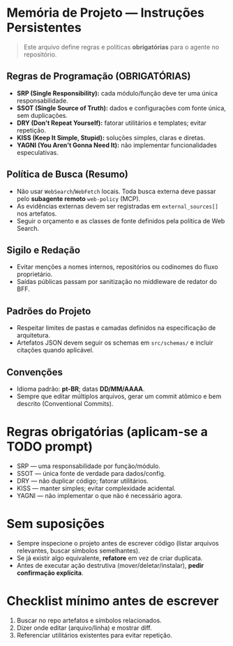# Memória de Projeto — Instruções Persistentes

> Este arquivo define regras e políticas **obrigatórias** para o agente no repositório.

## Regras de Programação (OBRIGATÓRIAS)
- **SRP (Single Responsibility):** cada módulo/função deve ter uma única responsabilidade.
- **SSOT (Single Source of Truth):** dados e configurações com fonte única, sem duplicações.
- **DRY (Don't Repeat Yourself):** fatorar utilitários e templates; evitar repetição.
- **KISS (Keep It Simple, Stupid):** soluções simples, claras e diretas.
- **YAGNI (You Aren't Gonna Need It):** não implementar funcionalidades especulativas.

## Política de Busca (Resumo)
- Não usar `WebSearch`/`WebFetch` locais. Toda busca externa deve passar pelo **subagente remoto** `web-policy` (MCP).
- As evidências externas devem ser registradas em `external_sources[]` nos artefatos.
- Seguir o orçamento e as classes de fonte definidos pela política de Web Search.

## Sigilo e Redação
- Evitar menções a nomes internos, repositórios ou codinomes do fluxo proprietário.
- Saídas públicas passam por sanitização no middleware de redator do BFF.

## Padrões do Projeto
- Respeitar limites de pastas e camadas definidos na especificação de arquitetura.
- Artefatos JSON devem seguir os schemas em `src/schemas/` e incluir citações quando aplicável.

## Convenções
- Idioma padrão: **pt-BR**; datas **DD/MM/AAAA**.
- Sempre que editar múltiplos arquivos, gerar um commit atômico e bem descrito (Conventional Commits).

# Regras obrigatórias (aplicam-se a TODO prompt)
- SRP — uma responsabilidade por função/módulo.
- SSOT — única fonte de verdade para dados/config.
- DRY — não duplicar código; fatorar utilitários.
- KISS — manter simples; evitar complexidade acidental.
- YAGNI — não implementar o que não é necessário agora.

# Sem suposições
- Sempre inspecione o projeto antes de escrever código (listar arquivos relevantes, buscar símbolos semelhantes).
- Se já existir algo equivalente, **refatore** em vez de criar duplicata.
- Antes de executar ação destrutiva (mover/deletar/instalar), **pedir confirmação explícita**.

# Checklist mínimo antes de escrever
1) Buscar no repo artefatos e símbolos relacionados.
2) Dizer onde editar (arquivo/linha) e mostrar diff.
3) Referenciar utilitários existentes para evitar repetição.

